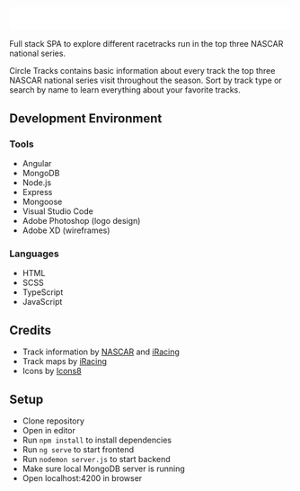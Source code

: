 <img src="https://raw.githubusercontent.com/ryanbey/circle-tracks/main/src/assets/logos/readme-logo.png" alt="Circle Tracks logo"/>

Full stack SPA to explore different racetracks run in the top three NASCAR national series.

Circle Tracks contains basic information about every track the top three NASCAR national series visit throughout the season. Sort by track type or search by name to learn everything about your favorite tracks.

## Development Environment
### Tools
* Angular
* MongoDB
* Node.js
* Express
* Mongoose
* Visual Studio Code
* Adobe Photoshop (logo design)
* Adobe XD (wireframes)

### Languages
* HTML
* SCSS
* TypeScript
* JavaScript

## Credits

* Track information by [NASCAR](https://www.nascar.com/) and [iRacing](https://www.iracing.com/)
* Track maps by [iRacing](https://www.iracing.com/)
* Icons by [Icons8](https://icons8.com/)

## Setup
* Clone repository
* Open in editor
* Run `npm install` to install dependencies
* Run `ng serve` to start frontend
* Run `nodemon server.js` to start backend
* Make sure local MongoDB server is running
* Open localhost:4200 in browser
